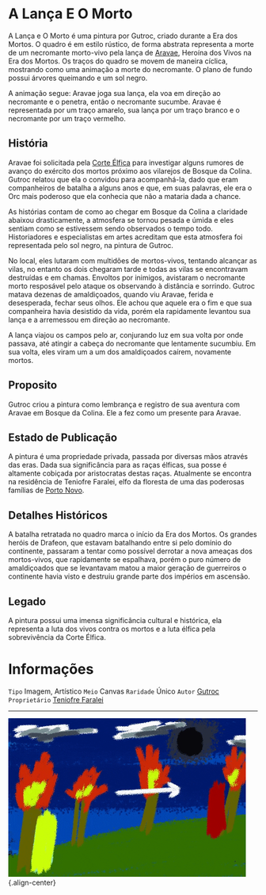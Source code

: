 <!-- TITLE: Lança E O Morto, A -->
<!-- SUBTITLE: Visão geral sobre A Lança E O Morto -->

# A Lança E O Morto
A Lança e O Morto é uma pintura por Gutroc, criado durante a Era dos Mortos. O quadro é em estilo rústico, de forma abstrata representa a morte de um necromante morto-vivo pela lança de [Aravae](http://localhost/individuos/aravae#aravae), Heroína dos Vivos na Era dos Mortos. Os traços do quadro se movem de maneira cíclica, mostrando como uma animação a morte do necromante. O plano de fundo possui árvores queimando e um sol negro.

A animação segue: Aravae joga sua lança, ela voa em direção ao necromante e o penetra, então o necromante sucumbe. Aravae é representada por um traço amarelo, sua lança por um traço branco e o necromante por um traço vermelho. 

## História

Aravae foi solicitada pela [Corte Élfica](http://localhost/faccoes/nacoes#nacoes) para investigar alguns rumores de avanço do exército dos mortos próximo aos vilarejos de Bosque da Colina. Gutroc relatou que ela o convidou para acompanhá-la, dado que eram companheiros de batalha a alguns anos e que, em suas palavras, ele era o Orc mais poderoso que ela conhecia que não a mataria dada a chance. 

As histórias contam de como ao chegar em Bosque da Colina a claridade abaixou drasticamente, a atmosfera se tornou pesada e úmida e eles sentiam como se estivessem sendo observados o tempo todo. Historiadores e especialistas em artes acreditam que esta atmosfera foi representada pelo sol negro, na pintura de Gutroc.

No local, eles lutaram com multidões de mortos-vivos, tentando alcançar as vilas, no entanto os dois chegaram tarde e todas as vilas se encontravam destruídas e em chamas. Envoltos por inimigos, avistaram o necromante morto resposável pelo ataque os observando à distância e sorrindo. Gutroc matava dezenas de amaldiçoados, quando viu Aravae, ferida e desesperada, fechar seus olhos. Ele achou que aquele era o fim e que sua companheira havia desistido da vida, porém ela rapidamente levantou sua lança e a arremessou em direção ao necromante. 

A lança viajou os campos pelo ar, conjurando luz em sua volta por onde passava, até atingir a cabeça do necromante que lentamente sucumbiu. Em sua volta, eles viram um a um dos amaldiçoados caírem, novamente mortos.

## Proposito
Gutroc criou a pintura como lembrança e registro de sua aventura com Aravae em Bosque da Colina. Ele a fez como um presente para Aravae.

## Estado de Publicação
A pintura é uma propriedade privada, passada por diversas mãos através das eras. Dada sua significância para as raças élficas, sua posse é altamente cobiçada por aristocratas destas raças. Atualmente se encontra na residência de Teniofre Faralei, elfo da floresta de uma das poderosas famílias de [Porto Novo](http://localhost/lugares/plano-material/drafeon/sudeste-de-drafeon/porto-novo#porto-novo).

## Detalhes Históricos
A batalha retratada no quadro marca o início da Era dos Mortos. Os grandes heróis de Drafeon, que estavam batalhando entre si pelo domínio do continente, passaram a tentar como possível derrotar a nova ameaças dos mortos-vivos, que rapidamente se espalhava, porém o puro número de amaldiçoados que se levantavam matou a maior geração de guerreiros o continente havia visto e destruiu grande parte dos impérios em ascensão.

## Legado
A pintura possui uma imensa significância cultural e histórica, ela representa a luta dos vivos contra os mortos e a luta élfica pela sobrevivência da Corte Élfica.

# Informações
`Tipo` Imagem, Artístico
`Meio` Canvas
`Raridade` Único
`Autor` [Gutroc](http://localhost/individuos/gutroc#gutroc)
`Proprietário` [Teniofre Faralei](http://localhost/individuos/teniofre-faralei#teniofre-faralei)

-----

![16 C 4 A 31 E 7 Aafa 5 E 11 C 2 Fbd 84 B 29 E 1317](/uploads/itens/16-c-4-a-31-e-7-aafa-5-e-11-c-2-fbd-84-b-29-e-1317.gif "16 C 4 A 31 E 7 Aafa 5 E 11 C 2 Fbd 84 B 29 E 1317"){.align-center}
